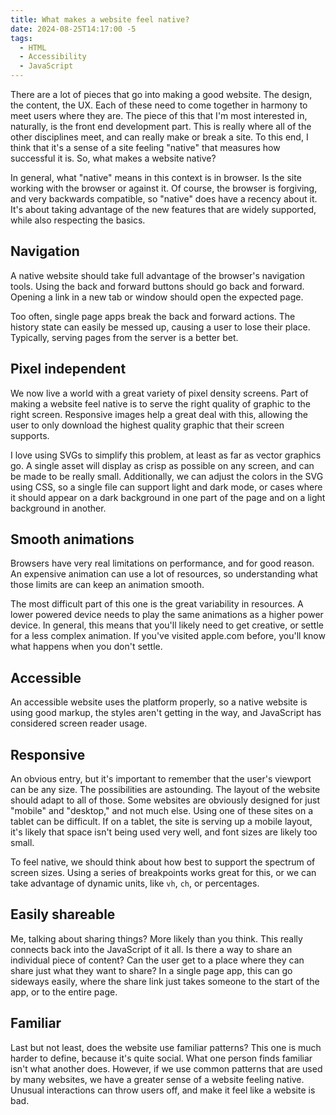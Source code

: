```yaml
---
title: What makes a website feel native?
date: 2024-08-25T14:17:00 -5
tags:
  - HTML
  - Accessibility
  - JavaScript
---
```

There are a lot of pieces that go into making a good website. The design, the content, the UX. Each of these need to come together in harmony to meet users where they are. The piece of this that I'm most interested in, naturally, is the front end development part. This is really where all of the other disciplines meet, and can really make or break a site. To this end, I think that it's a sense of a site feeling "native" that measures how successful it is. So, what makes a website native?

In general, what "native" means in this context is in browser. Is the site working with the browser or against it. Of course, the browser is forgiving, and very backwards compatible, so "native" does have a recency about it. It's about taking advantage of the new features that are widely supported, while also respecting the basics.

## Navigation
A native website should take full advantage of the browser's navigation tools. Using the back and forward buttons should go back and forward. Opening a link in a new tab or window should open the expected page.

Too often, single page apps break the back and forward actions. The history state can easily be messed up, causing a user to lose their place. Typically, serving pages from the server is a better bet.

## Pixel independent
We now live a world with a great variety of pixel density screens. Part of making a website feel native is to serve the right quality of graphic to the right screen. Responsive images help a great deal with this, allowing the user to only download the highest quality graphic that their screen supports.

I love using SVGs to simplify this problem, at least as far as vector graphics go. A single asset will display as crisp as possible on any screen, and can be made to be really small. Additionally, we can adjust the colors in the SVG using CSS, so a single file can support light and dark mode, or cases where it should appear on a dark background in one part of the page and on a light background in another.

## Smooth animations
Browsers have very real limitations on performance, and for good reason. An expensive animation can use a lot of resources, so understanding what those limits are can keep an animation smooth.

The most difficult part of this one is the great variability in resources. A lower powered device needs to play the same animations as a higher power device. In general, this means that you'll likely need to get creative, or settle for a less complex animation. If you've visited apple.com before, you'll know what happens when you don't settle.

## Accessible
An accessible website uses the platform properly, so a native website is using good markup, the styles aren't getting in the way, and JavaScript has considered screen reader usage.

## Responsive
An obvious entry, but it's important to remember that the user's viewport can be any size. The possibilities are astounding. The layout of the website should adapt to all of those. Some websites are obviously designed for just "mobile" and "desktop," and not much else. Using one of these sites on a tablet can be difficult. If on a tablet, the site is serving up a mobile layout, it's likely that space isn't being used very well, and font sizes are likely too small.

To feel native, we should think about how best to support the spectrum of screen sizes. Using a series of breakpoints works great for this, or we can take advantage of dynamic units, like `vh`, `ch`, or percentages.

## Easily shareable
Me, talking about sharing things? More likely than you think. This really connects back into the JavaScript of it all. Is there a way to share an individual piece of content? Can the user get to a place where they can share just what they want to share? In a single page app, this can go sideways easily, where the share link just takes someone to the start of the app, or to the entire page.

## Familiar
Last but not least, does the website use familiar patterns? This one is much harder to define, because it's quite social. What one person finds familiar isn't what another does. However, if we use common patterns that are used by many websites, we have a greater sense of a website feeling native. Unusual interactions can throw users off, and make it feel like a website is bad.